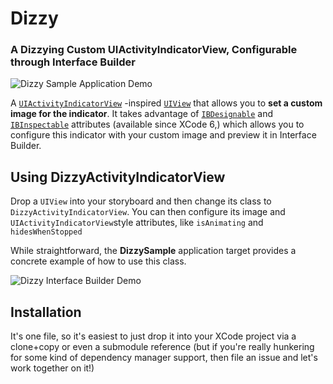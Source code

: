 # Dizzy

### A Dizzying Custom UIActivityIndicatorView, Configurable through Interface Builder

![Dizzy Sample Application Demo](https://cloud.githubusercontent.com/assets/517428/16718482/4d6d981c-46d5-11e6-8bc5-78161ec476ab.gif)

A [`UIActivityIndicatorView`](https://developer.apple.com/library/ios/documentation/UIKit/Reference/UIActivityIndicatorView_Class/) -inspired [`UIView`](https://developer.apple.com/library/ios/documentation/UIKit/Reference/UIView_Class/index.html#//apple_ref/occ/cl/UIView) that allows you to __set a custom image for the indicator__. It takes advantage of [`IBDesignable`](https://developer.apple.com/library/ios/recipes/xcode_help-IB_objects_media/Chapters/CreatingaLiveViewofaCustomObject.html) and [`IBInspectable`](https://developer.apple.com/library/ios/recipes/xcode_help-IB_objects_media/Chapters/CreatingaLiveViewofaCustomObject.html) attributes (available since XCode 6,) which allows you to configure this indicator with your custom image and preview it in Interface Builder.

## Using DizzyActivityIndicatorView

Drop a `UIView` into your storyboard and then change its class to `DizzyActivityIndicatorView`. You can then configure its image and `UIActivityIndicatorView`style attributes, like `isAnimating` and `hidesWhenStopped`

While straightforward, the __DizzySample__ application target provides a concrete example of how to use this class.

![Dizzy Interface Builder Demo](https://cloud.githubusercontent.com/assets/517428/16718279/6fad2020-46d3-11e6-84be-8f5e5ca374ff.gif)

## Installation

It's one file, so it's easiest to just drop it into your XCode project via a clone+copy or even a submodule reference (but if you're really hunkering for some kind of dependency manager support, then file an issue and let's work together on it!)

